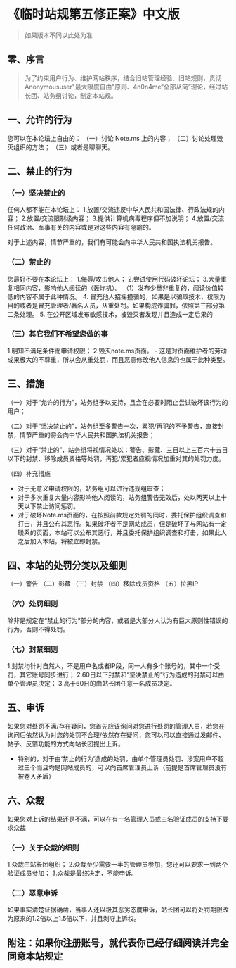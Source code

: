 # 《临时站规第五修正案》中文版
> 如果版本不同以此处为准

## 零、序言  
> 为了约束用户行为、维护网站秩序，结合旧站管理经验、旧站规则，贯彻Anonymoususer"最大限度自由"原则、4n0n4me“全部从简”理论，经过站长团、站务组讨论，制定本站规。

## 一、允许的行为
您可以在本论坛上自由的：
 （一）讨论 Note.ms 上的内容；
 （二）讨论处理毁灭组织的方法；
 （三）或者是聊聊天。

## 二、禁止的行为

### （一）坚决禁止的
任何人都不能在本论坛上：
 1.放置/交流违反中华人民共和国法律、行政法规的内容；
 2.放置/交流限制级内容；
 3.提供计算机病毒程序但不加说明；
 4.放置/交流任何政治、军事有关的内容或是对这些内容有隐喻的。

对于上述内容，情节严重的，我们有可能会向中华人民共和国执法机关报告。

### （二）禁止的
您最好不要在本论坛上：
 1.侮辱/攻击他人；
 2.尝试使用代码破坏论坛；
 3.大量重复相同内容，影响他人阅读的（轰炸机）。
（1）发布少量非重复的，阅读价值较低的内容不属于此种情况。
4. 冒充他人招摇撞骗的，如果是以骗取技术、权限为目的或者是冒充管理者/著名人员，从重处罚。如果构成诈骗罪，依照第三部分第二条处理。
5. 在公开区域发布敏感技术，被毁灭者发现并且造成一定后果的

### （三）其它我们不希望您做的事
 1.明知不满足条件而申请权限；
 2.毁灭note.ms页面。
    - 这是对页面维护者的劳动成果极大的不尊重，所以会从重处罚，而且恶意修改他人信息的也属于此种类型。
## 三、措施

（一）对于“允许的行为”，站务组予以支持，且会在必要时阻止尝试破坏该行为的用户；

（二）对于“坚决禁止的”，站务组至多警告一次，累犯/再犯的不予警告，直接封禁，情节严重的将会向中华人民共和国执法机关报告；

（三）对于“禁止的”，站务组将视情况处以：警告、影藏、三日以上三百六十五日以下的封禁、移除成员资格等处罚，再犯/累犯者应视情况加重对其的处罚力度。

（四）补充措施
- 对于无意义申请权限的，站务组可以进行违规组审查；
- 对于多次重复大量内容影响他人阅读的，站务组警告无效后，处以两天以上十天以下禁止访问惩罚。
- 对于破坏Note.ms页面的，在按照前款规定处罚的同时，委托保护组织调查和打击，并且公布其恶行。如果破坏者不是网站成员，但是破坏了与网站有一定联系的页面，本站可以公布其恶行，并且委托保护组织调查和打击，如果此人之后加入本站，将被立即封禁。

## 四、本站的处罚分类以及细则

（一）警告
（二）影藏
（三）封禁
（四）移除成员资格
（五）拉黑IP

### （六）处罚细则
除非是规定在“禁止的行为”部分的内容，或者是大部分人认为有巨大原则性错误的行为，否则不得处罚。

### （七）封禁细则
1.封禁均针对自然人，不是用户名或者IP段，同一人有多个账号的，其中一个受罚，其它账号同步进行；
2.60日以下封禁和“坚决禁止的”行为造成的封禁可以由单个管理员决定；
3.高于60日的由站长团任意一名成员决定。

## 五、申诉
如果您对处罚不满/存在疑问，您首先应该询问对您进行处罚的管理人员，若您在询问后依然认为对您的处罚不合理/依然存在疑问，您可以可以直接通过发邮件、帖子、反馈功能的方式向站长团提出上诉。

- 特别的，对于由‘禁止的行为’造成的处罚，由单个管理员处罚、涉案用户不超过三个而且均是网站成员的，可以向首席管理员上诉（前提是首席管理员没有被卷入矛盾）

## 六、众裁
如果您对上诉的结果还是不满，可以在有一名管理人员或三名验证成员的支持下要求众裁

### （一）关于众裁的细则
1.众裁由站长团组织；
2.众裁至少需要一半的管理员参加，您还可以要求一到两个验证成员参加；
3.众裁是最终决定，不能申诉。

### （二）恶意申诉
如果事实清楚证据确凿，当事人还以极其恶劣态度申诉，站长团可以将处罚期限改为原来的1.2倍以上1.5倍以下，并且剥夺上诉权。

## 附注：如果你注册账号，就代表你已经仔细阅读并完全同意本站规定
